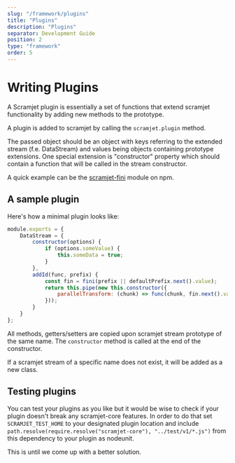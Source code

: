 ```yaml
---
slug: "/framework/plugins"
title: "Plugins"
description: "Plugins"
separator: Development Guide
position: 2
type: "framework"
order: 5
---
```


# Writing Plugins

A Scramjet plugin is essentially a set of functions that extend scramjet functionality by adding new methods to the
prototype.

A plugin is added to scramjet by calling the `scramjet.plugin` method.

The passed object should be an object with keys referring to the extended stream (f.e. DataStream) and values being
objects containing prototype extensions. One special extension is "constructor" property which should contain a function
that will be called in the stream constructor.

A quick example can be the [scramjet-fini](https://www.npmjs.com/package/scramjet-fini) module on npm.

## A sample plugin

Here's how a minimal plugin looks like:

```javascript
module.exports = {
    DataStream = {
        constructor(options) {
            if (options.someValue) {
                this.someData = true;
            }
        },
        addId(func, prefix) {
            const fin = fini(prefix || defaultPrefix.next().value);
            return this.pipe(new this.constructor({
                parallelTransform: (chunk) => func(chunk, fin.next().value)
            }));
        }
    }
};
```

All methods, getters/setters are copied upon scramjet stream prototype of the same name. The `constructor` method is
called at the end of the constructor.

If a scramjet stream of a specific name does not exist, it will be added as a new class.

## Testing plugins

You can test your plugins as you like but it would be wise to check if your plugin doesn't break any scramjet-core
features. In order to do that set `SCRAMJET_TEST_HOME` to your designated plugin location and include
`path.resolve(require.resolve("scramjet-core"), "../test/v1/*.js")` from this dependency to your plugin as nodeunit.

This is until we come up with a better solution.
